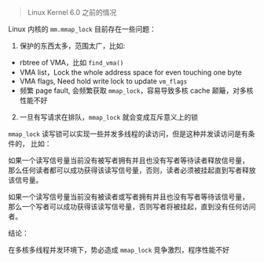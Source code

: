 > Linux Kernel 6.0 之前的情况

Linux 内核的 `mm.mmap_lock` 目前存在一些问题：

1. 保护的东西太多，范围太广，比如:

* rbtree of VMA，比如 `find_vma()`
* VMA list，Lock the whole address space for even touching one byte
* VMA flags, Need hold write lock to update `vm_flags`
* 频繁 page fault, 会频繁获取 `mmap_lock`，容易导致多核 cache 颠簸，对多核性能不好

2. 一旦有写请求在排队，`mmap_lock` 就会变成互斥意义上的锁

`mmap_lock` 读写锁可以实现一些并发多线程的读访问，但是这种并发读访问是有条件的，
比如：

如果一个读写信号量当前没有被写者拥有并且也没有写者等待读者释放信号量，
那么任何读者都可以成功获得该读写信号量，否则，读者必须被挂起直到写者释放该信号量。

如果一个读写信号量当前没有被读者或写者拥有并且也没有写者等待该信号量，
那么一个写者可以成功获得该读写信号量，否则写者将被挂起，直到没有任何访问者。

结论：

在多核多线程并发环境下，势必造成 `mmap_lock` 竞争激烈，程序性能不好

